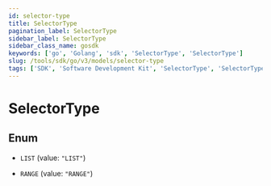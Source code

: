 ```yaml
---
id: selector-type
title: SelectorType
pagination_label: SelectorType
sidebar_label: SelectorType
sidebar_class_name: gosdk
keywords: ['go', 'Golang', 'sdk', 'SelectorType', 'SelectorType'] 
slug: /tools/sdk/go/v3/models/selector-type
tags: ['SDK', 'Software Development Kit', 'SelectorType', 'SelectorType']
---
```


# SelectorType

## Enum


* `LIST` (value: `"LIST"`)

* `RANGE` (value: `"RANGE"`)



